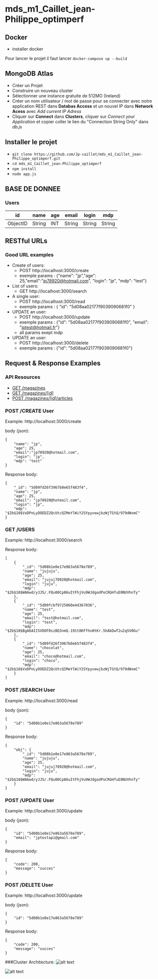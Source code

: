 # mds_m1_Caillet_jean-Philippe_optimperf

## Docker 

 - installer docker

 Pour lancer le projet il faut lancer `docker-compose up --build` 



## MongoDB Atlas
- Créer un Projet
- Construire un nouveau cluster
- Sélectionner une instance gratuite de 512MO (Ireland)
- Créer un nom utilisateur / mot de passe pour se connecter avec notre application REST dans **Databas Access** et un nouvel IP dans **Network Acess** avec *Add current IP Adress*
- Cliquer sur **Connect** dans **Clusters**, cliquer sur *Connect your Application* et copier coller le lien du "Connection String Only" dans *db.js*



## Installer le projet
- `git clone https://github.com/Jp-caillet/mds_m1_Caillet_jean-Philippe_optimperf.git`
- `cd mds_m1_Caillet_jean-Philippe_optimperf`
- `npm install`
- `node app.js`


## BASE DE DONNEE

### Users 

| id       | name     | age   | email  | login  | mdp    |
| -------- | -------- | ----- | ------ | ------ | ------ |
| ObjectID | String   | INT   | String | String | String |

## RESTful URLs

### Good URL examples
* Create of users:
    * POST http://localhost:3000/create
    * exemple params : {"name": "jp","age": 25,"email":"jp78920@hotmail.com", "login": "jp", "mdp": "test"}
* List of users:
    * GET http://localhost:3000/search
* A single user:
    * POST http://localhost:3000/read
    * exemple params : { "id": "5d08aa02177f9039090681f0" }
* UPDATE an user:
    * POST http://localhost:3000/update
    * exemple params : {"id": "5d08aa02177f9039090681f0", "email": "jptest@hotmail.fr"}
    * all params exept mdp
* UPDATE an user:
    * POST http://localhost:3000/delete
    * exemple params : {"id": "5d08aa02177f9039090681f0"}


## Request & Response Examples

### API Resources

  - [GET /magazines](#get-magazines)
  - [GET /magazines/[id]](#get-magazinesid)
  - [POST /magazines/[id]/articles](#post-magazinesidarticles)

### POST /CREATE User

Example: http://localhost:3000/create

body (json):
```
{ 
	"name": "jp",
	"age": 25,
	"email":"jp78920@hotmail.com", 
	"login": "jp",
	"mdp": "test"
}
```


Response body:
```
{
    "_id": "5d09fd26f3967b0e65f483f4",
    "name": "jp",
    "age": 25,
    "email": "jp78920@hotmail.com",
    "login": "jp",
    "mdp": "$2b$10$VxDPnLyDOEDZ2QcUtcQIMeYlWiY2SYpyvewjbzWjTGtQ/979dWxmC"
}
```


### GET /USERS

Example: http://localhost:3000/search

Response body:
```
[
    {
        "_id": "5d08b1e0e17e863a5678e789",
        "name": "jujuju",
        "age": 25,
        "email": "jujuj78920@hotmail.com",
        "login": "juju",
        "mdp": "$2b$10$WA6wd/yJJ5/.FQu00Cp86uItFhjVu9WJdgodPoCRGHfuE0NUVhnTy"
    },
    {
        "_id": "5d09fcbf9725060e4d367036",
        "name": "test",
        "age": 25,
        "email": "test@hotmail.com",
        "login": "test",
        "mdp": "$2b$10$BgA6AIISVDOF0szBQ3nmQ.191t8KFfhn0tKr.5hAbDwT2u2qSV0Gu"
    },
    {
        "_id": "5d09fd26f3967b0e65f483f4",
        "name": "chocolat",
        "age": 25,
        "email": "choco@hotmail.com",
        "login": "choco",
        "mdp": "$2b$10$VxDPnLyDOEDZ2QcUtcQIMeYlWiY2SYpyvewjbzWjTGtQ/979dWxmC"
    }
]
```

### POST /SEARCH User

Example: http://localhost:3000/read

body (json):
```
{
	"id": "5d08b1e0e17e863a5678e789"
}
```


Response body:
```
{
    "obj": {
        "_id": "5d08b1e0e17e863a5678e789",
        "name": "jujuju",
        "age": 25,
        "email": "jujuj78920@hotmail.com",
        "login": "juju",
        "mdp": "$2b$10$WA6wd/yJJ5/.FQu00Cp86uItFhjVu9WJdgodPoCRGHfuE0NUVhnTy"
    }
}
```


### POST /UPDATE User

Example: http://localhost:3000/update

body (json):
```
{
	"id": "5d08b1e0e17e863a5678e789",
	"email": "jptestapi@gmail.com"
}
```


Response body:
```
{
    "code": 200,
    "message": "succes"
}
```

### POST /DELETE User

Example: http://localhost:3000/update

body (json):
```
{
	"id": "5d08b1e0e17e863a5678e789"
}
```


Response body:
```
{
    "code": 200,
    "message": "succes"
}
```


###Cluster Architecture:
![alt text](https://www.linode.com/docs/databases/mongodb/build-database-clusters-with-mongodb/mongodb-cluster-diagram.png)

![alt text](https://severalnines.com/sites/default/files/api_arch.png)